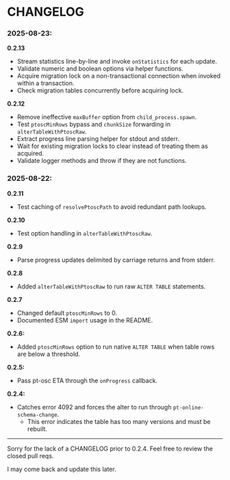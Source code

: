 # CHANGELOG

### 2025-08-23:

**0.2.13**

- Stream statistics line-by-line and invoke `onStatistics` for each update.
- Validate numeric and boolean options via helper functions.
- Acquire migration lock on a non-transactional connection when invoked within a transaction.
- Check migration tables concurrently before acquiring lock.

**0.2.12**

- Remove ineffective `maxBuffer` option from `child_process.spawn`.
- Test `ptoscMinRows` bypass and `chunkSize` forwarding in `alterTableWithPtoscRaw`.
- Extract progress line parsing helper for stdout and stderr.
- Wait for existing migration locks to clear instead of treating them as acquired.
- Validate logger methods and throw if they are not functions.

### 2025-08-22:

**0.2.11**

- Test caching of `resolvePtoscPath` to avoid redundant path lookups.

**0.2.10**

- Test option handling in `alterTableWithPtoscRaw`.

**0.2.9**

- Parse progress updates delimited by carriage returns and from stderr.

**0.2.8**

- Added `alterTableWithPtoscRaw` to run raw `ALTER TABLE` statements.

**0.2.7**

- Changed default `ptoscMinRows` to 0.
- Documented ESM `import` usage in the README.

**0.2.6:**

- Added `ptoscMinRows` option to run native `ALTER TABLE` when table rows are
  below a threshold.

**0.2.5:**

- Pass pt-osc ETA through the `onProgress` callback.

**0.2.4:**

- Catches error 4092 and forces the alter to run through
  `pt-online-schema-change`.
  - This error indicates the table has too many versions and must be rebuilt.

---

Sorry for the lack of a CHANGELOG prior to 0.2.4. Feel free to review the closed
pull reqs.

I may come back and update this later.
